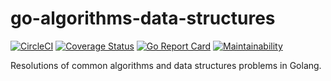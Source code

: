 # go-algorithms-data-structures

[![CircleCI](https://circleci.com/gh/fabiothiroki/go-algorithms-data-structures/tree/master.svg?style=svg)](https://circleci.com/gh/fabiothiroki/go-algorithms-data-structures/tree/master)
[![Coverage Status](https://coveralls.io/repos/github/fabiothiroki/go-algorithms-data-structures/badge.svg?branch=coverage)](https://coveralls.io/github/fabiothiroki/go-algorithms-data-structures?branch=coverage)
[![Go Report Card](https://goreportcard.com/badge/github.com/fabiothiroki/go-algorithms-data-structures)](https://goreportcard.com/report/github.com/fabiothiroki/go-algorithms-data-structures)
[![Maintainability](https://api.codeclimate.com/v1/badges/699f5d5ee5a117be6155/maintainability)](https://codeclimate.com/github/fabiothiroki/go-algorithms-data-structures/maintainability)


Resolutions of common algorithms and data structures problems in Golang.
